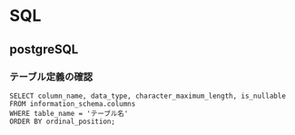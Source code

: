 # SQL

## postgreSQL

### テーブル定義の確認

```
SELECT column_name, data_type, character_maximum_length, is_nullable 
FROM information_schema.columns 
WHERE table_name = 'テーブル名'
ORDER BY ordinal_position;
```

